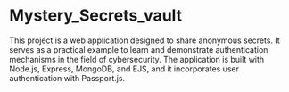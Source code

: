 # Mystery_Secrets_vault
This project is a web application designed to share anonymous secrets. It serves as a practical example to learn and demonstrate authentication mechanisms in the field of cybersecurity. The application is built with Node.js, Express, MongoDB, and EJS, and it incorporates user authentication with Passport.js.
